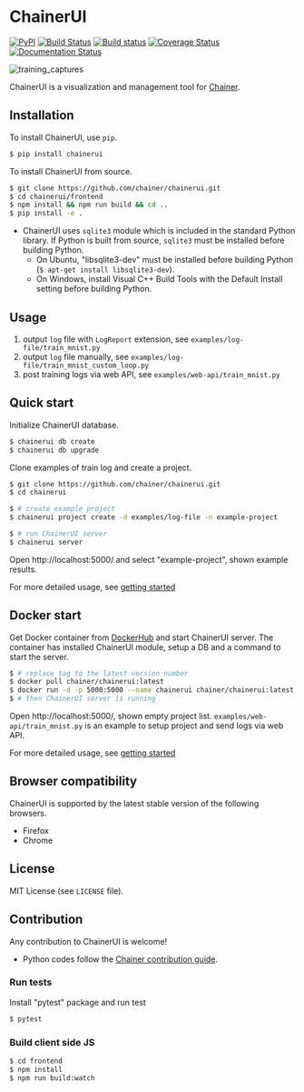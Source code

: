 # ChainerUI

[![PyPI](https://img.shields.io/pypi/v/chainerui.svg)](https://pypi.python.org/pypi/chainerui)
[![Build Status](https://travis-ci.org/chainer/chainerui.svg?branch=master)](https://travis-ci.org/chainer/chainerui)
[![Build status](https://ci.appveyor.com/api/projects/status/bag5tjue689nxj4v/branch/master?svg=true)](https://ci.appveyor.com/project/disktnk/chainerui-1iviy/branch/master)
[![Coverage Status](https://coveralls.io/repos/github/chainer/chainerui/badge.svg)](https://coveralls.io/github/chainer/chainerui)
[![Documentation Status](https://readthedocs.org/projects/chainerui/badge/?version=latest)](http://chainerui.readthedocs.io/en/latest/?badge=latest)

![training_captures](https://raw.githubusercontent.com/chainer/chainerui/master/docs/images/project_training_animation.gif)

ChainerUI is a visualization and management tool for [Chainer](https://github.com/chainer/chainer).

## Installation

To install ChainerUI, use `pip`.

```sh
$ pip install chainerui
```

To install ChainerUI from source.

```sh
$ git clone https://github.com/chainer/chainerui.git
$ cd chainerui/frontend
$ npm install && npm run build && cd ..
$ pip install -e .
```

- ChainerUI uses `sqlite3` module which is included in the standard Python library. If Python is built from source, `sqlite3` must be installed before building Python.
    - On Ubuntu, "libsqlite3-dev" must be installed before building Python (`$ apt-get install libsqlite3-dev`).
    - On Windows, install Visual C++ Build Tools with the Default Install setting before building Python.

## Usage

1. output `log` file with `LogReport` extension, see `examples/log-file/train_mnist.py`
1. output `log` file manually, see `examples/log-file/train_mnist_custom_loop.py`
1. post training logs via web API, see `examples/web-api/train_mnist.py`

## Quick start

Initialize ChainerUI database.

```sh
$ chainerui db create
$ chainerui db upgrade
```

Clone examples of train log and create a project.

```sh
$ git clone https://github.com/chainer/chainerui.git
$ cd chainerui

$ # create example project
$ chainerui project create -d examples/log-file -n example-project

$ # run ChainerUI server
$ chainerui server
```

Open http://localhost:5000/ and select "example-project", shown example results.

For more detailed usage, see [getting started](http://chainerui.readthedocs.io/en/latest/getstart.html)

## Docker start

Get Docker container from [DockerHub](https://hub.docker.com/r/chainer/chainerui/) and start ChainerUI server. The container has installed ChainerUI module, setup a DB and a command to start the server.

```sh
$ # replace tag to the latest version number
$ docker pull chainer/chainerui:latest
$ docker run -d -p 5000:5000 --name chainerui chainer/chainerui:latest
$ # then ChainerUI server is running
```

Open http://localhost:5000/, shown empty project list. `examples/web-api/train_mnist.py` is an example to setup project and send logs via web API.

For more detailed usage, see [getting started](http://chainerui.readthedocs.io/en/latest/getstart.html)

## Browser compatibility

ChainerUI is supported by the latest stable version of the following browsers.

- Firefox
- Chrome

## License

MIT License (see `LICENSE` file).

## Contribution

Any contribution to ChainerUI is welcome!

- Python codes follow the [Chainer contribution guide](https://docs.chainer.org/en/stable/contribution.html).

### Run tests

Install "pytest" package and run test

```sh
$ pytest
```

### Build client side JS

```sh
$ cd frontend
$ npm install
$ npm run build:watch
```

